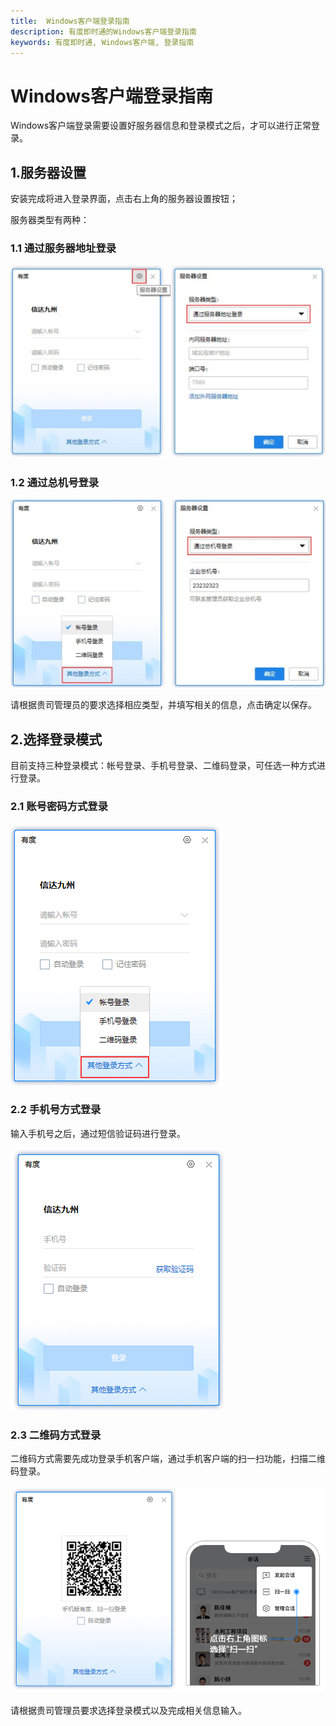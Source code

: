 ```yaml
---
title:  Windows客户端登录指南
description: 有度即时通的Windows客户端登录指南
keywords: 有度即时通, Windows客户端, 登录指南
---
```



# Windows客户端登录指南

Windows客户端登录需要设置好服务器信息和登录模式之后，才可以进行正常登录。

## 1.服务器设置

安装完成将进入登录界面，点击右上角的服务器设置按钮；

服务器类型有两种：

### 1.1 通过服务器地址登录


![00001_001](./res/a01_00001/00001_001.png)

### 1.2 通过总机号登录

![00001_002](./res/a01_00001/00001_002.png)

请根据贵司管理员的要求选择相应类型，并填写相关的信息，点击确定以保存。

## 2.选择登录模式

目前支持三种登录模式：帐号登录、手机号登录、二维码登录，可任选一种方式进行登录。

### 2.1 账号密码方式登录

![00001_003](./res/a01_00001/00001_003.png)

### 2.2 手机号方式登录

输入手机号之后，通过短信验证码进行登录。

![00001_004](./res/a01_00001/00001_004.png)

### 2.3 二维码方式登录

二维码方式需要先成功登录手机客户端，通过手机客户端的扫一扫功能，扫描二维码登录。

![00001_005](./res//a01_00001/00001_005.png)

请根据贵司管理员要求选择登录模式以及完成相关信息输入。